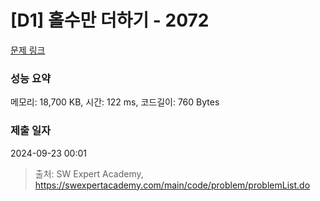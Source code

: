 # [D1] 홀수만 더하기 - 2072 

[문제 링크](https://swexpertacademy.com/main/code/problem/problemDetail.do?contestProbId=AV5QSEhaA5sDFAUq) 

### 성능 요약

메모리: 18,700 KB, 시간: 122 ms, 코드길이: 760 Bytes

### 제출 일자

2024-09-23 00:01



> 출처: SW Expert Academy, https://swexpertacademy.com/main/code/problem/problemList.do